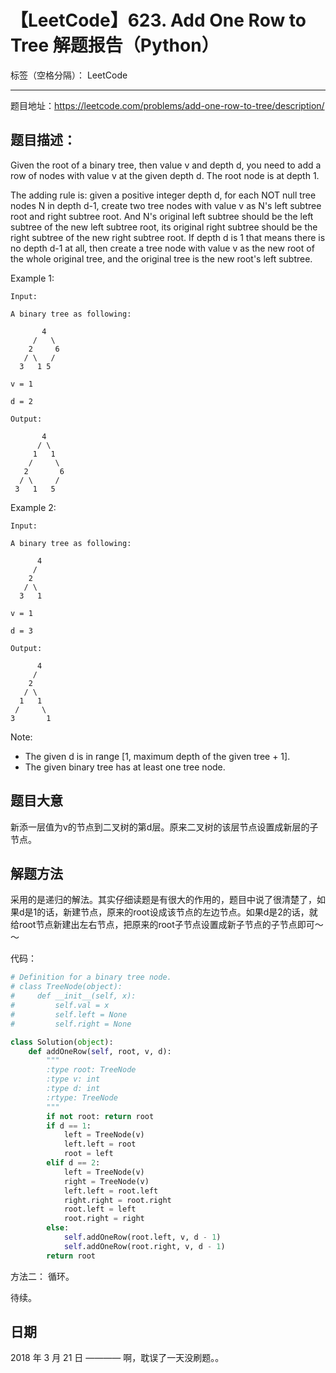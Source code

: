 # 【LeetCode】623. Add One Row to Tree 解题报告（Python）

标签（空格分隔）： LeetCode

---

题目地址：https://leetcode.com/problems/add-one-row-to-tree/description/

## 题目描述：

Given the root of a binary tree, then value v and depth d, you need to add a row of nodes with value v at the given depth d. The root node is at depth 1.

The adding rule is: given a positive integer depth d, for each NOT null tree nodes N in depth d-1, create two tree nodes with value v as N's left subtree root and right subtree root. And N's original left subtree should be the left subtree of the new left subtree root, its original right subtree should be the right subtree of the new right subtree root. If depth d is 1 that means there is no depth d-1 at all, then create a tree node with value v as the new root of the whole original tree, and the original tree is the new root's left subtree.

Example 1:

    Input: 
    
    A binary tree as following:

           4
         /   \
        2     6
       / \   / 
      3   1 5   
    
    v = 1
    
    d = 2
    
    Output: 
    
           4
          / \
         1   1
        /     \
       2       6
      / \     / 
     3   1   5   

Example 2:

    Input: 
    
    A binary tree as following:
    
          4
         /   
        2    
       / \   
      3   1    
    
    v = 1
    
    d = 3
    
    Output: 

          4
         /   
        2
       / \    
      1   1
     /     \  
    3       1

Note:

- The given d is in range [1, maximum depth of the given tree + 1].
- The given binary tree has at least one tree node.

    
## 题目大意

新添一层值为v的节点到二叉树的第d层。原来二叉树的该层节点设置成新层的子节点。


## 解题方法

采用的是递归的解法。其实仔细读题是有很大的作用的，题目中说了很清楚了，如果d是1的话，新建节点，原来的root设成该节点的左边节点。如果d是2的话，就给root节点新建出左右节点，把原来的root子节点设置成新子节点的子节点即可～～

代码：

```python
# Definition for a binary tree node.
# class TreeNode(object):
#     def __init__(self, x):
#         self.val = x
#         self.left = None
#         self.right = None

class Solution(object):
    def addOneRow(self, root, v, d):
        """
        :type root: TreeNode
        :type v: int
        :type d: int
        :rtype: TreeNode
        """
        if not root: return root
        if d == 1:
            left = TreeNode(v)
            left.left = root
            root = left
        elif d == 2:
            left = TreeNode(v)
            right = TreeNode(v)
            left.left = root.left
            right.right = root.right
            root.left = left
            root.right = right
        else:
            self.addOneRow(root.left, v, d - 1)
            self.addOneRow(root.right, v, d - 1)
        return root
```

方法二： 循环。

待续。

## 日期

2018 年 3 月 21 日 ———— 啊，耽误了一天没刷题。。


  [1]: http://blog.csdn.net/fuxuemingzhu/article/details/51291406